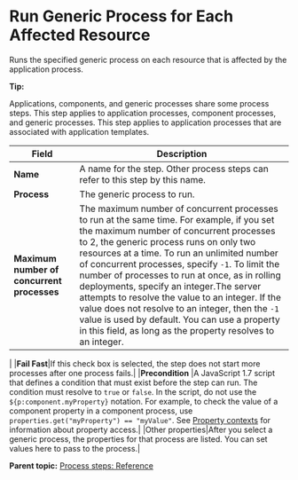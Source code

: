 # Run Generic Process for Each Affected Resource

Runs the specified generic process on each resource that is affected by the application process.

**Tip:** 

Applications, components, and generic processes share some process steps. This step applies to application processes, component processes, and generic processes. This step applies to application processes that are associated with application templates.

|Field|Description|
|-----|-----------|
|**Name**|A name for the step. Other process steps can refer to this step by this name.|
|**Process**|The generic process to run.|
|**Maximum number of concurrent processes**|The maximum number of concurrent processes to run at the same time. For example, if you set the maximum number of concurrent processes to 2, the generic process runs on only two resources at a time. To run an unlimited number of concurrent processes, specify `-1`. To limit the number of processes to run at once, as in rolling deployments, specify an integer.The server attempts to resolve the value to an integer. If the value does not resolve to an integer, then the `-1` value is used by default. You can use a property in this field, as long as the property resolves to an integer.

|
|**Fail Fast**|If this check box is selected, the step does not start more processes after one process fails.|
|**Precondition** |A JavaScript 1.7 script that defines a condition that must exist before the step can run. The condition must resolve to `true` or `false`. In the script, do not use the `${p:component.myProperty}` notation. For example, to check the value of a component property in a component process, use `properties.get("myProperty") == "myValue"`. See [Property contexts](ud_properties_context.md#) for information about property access.|
|Other properties|After you select a generic process, the properties for that process are listed. You can set values here to pass to the process.|

**Parent topic:** [Process steps: Reference](../topics/app_processSteps.md)

